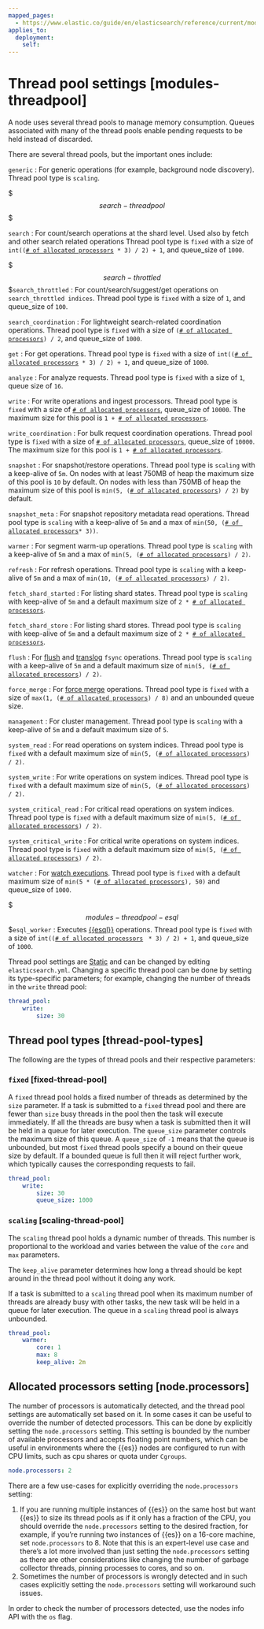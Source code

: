 ```yaml
---
mapped_pages:
  - https://www.elastic.co/guide/en/elasticsearch/reference/current/modules-threadpool.html
applies_to:
  deployment:
    self:
---
```


# Thread pool settings [modules-threadpool]

A node uses several thread pools to manage memory consumption. Queues associated with many of the thread pools enable pending requests to be held instead of discarded.

There are several thread pools, but the important ones include:

`generic`
:   For generic operations (for example, background node discovery). Thread pool type is `scaling`.

$$$search-threadpool$$$

`search`
:   For count/search operations at the shard level. Used also by fetch and other search related operations  Thread pool type is `fixed` with a size of `int((`[`# of allocated processors`](#node.processors)` * 3) / 2) + 1`, and queue_size of `1000`.

$$$search-throttled$$$`search_throttled`
:   For count/search/suggest/get operations on `search_throttled indices`. Thread pool type is `fixed` with a size of `1`, and queue_size of `100`.

`search_coordination`
:   For lightweight search-related coordination operations. Thread pool type is `fixed` with a size of `(`[`# of allocated processors`](#node.processors)`) / 2`, and queue_size of `1000`.

`get`
:   For get operations. Thread pool type is `fixed` with a size of `int((`[`# of allocated processors`](#node.processors)` * 3) / 2) + 1`, and queue_size of `1000`.

`analyze`
:   For analyze requests. Thread pool type is `fixed` with a size of `1`, queue size of `16`.

`write`
:   For write operations and ingest processors. Thread pool type is `fixed` with a size of [`# of allocated processors`](#node.processors), queue_size of `10000`. The maximum size for this pool is `1 + `[`# of allocated processors`](#node.processors).

`write_coordination`
:   For bulk request coordination operations. Thread pool type is `fixed` with a size of [`# of allocated processors`](#node.processors), queue_size of `10000`. The maximum size for this pool is `1 + `[`# of allocated processors`](#node.processors).

`snapshot`
:   For snapshot/restore operations. Thread pool type is `scaling` with a keep-alive of `5m`. On nodes with at least 750MB of heap the maximum size of this pool is `10` by default. On nodes with less than 750MB of heap the maximum size of this pool is `min(5, (`[`# of allocated processors`](#node.processors)`) / 2)` by default.

`snapshot_meta`
:   For snapshot repository metadata read operations. Thread pool type is `scaling` with a keep-alive of `5m` and a max of `min(50, (`[`# of allocated processors`](#node.processors)`* 3))`.

`warmer`
:   For segment warm-up operations. Thread pool type is `scaling` with a keep-alive of `5m` and a max of `min(5, (`[`# of allocated processors`](#node.processors)`) / 2)`.

`refresh`
:   For refresh operations. Thread pool type is `scaling` with a keep-alive of `5m` and a max of `min(10, (`[`# of allocated processors`](#node.processors)`) / 2)`.

`fetch_shard_started`
:   For listing shard states. Thread pool type is `scaling` with keep-alive of `5m` and a default maximum size of `2 * `[`# of allocated processors`](#node.processors).

`fetch_shard_store`
:   For listing shard stores. Thread pool type is `scaling` with keep-alive of `5m` and a default maximum size of `2 * `[`# of allocated processors`](#node.processors).

`flush`
:   For [flush](https://www.elastic.co/docs/api/doc/elasticsearch/operation/operation-indices-flush) and [translog](/reference/elasticsearch/index-settings/translog.md) `fsync` operations. Thread pool type is `scaling` with a keep-alive of `5m` and a default maximum size of `min(5, (`[`# of allocated processors`](#node.processors)`) / 2)`.

`force_merge`
:   For [force merge](https://www.elastic.co/docs/api/doc/elasticsearch/operation/operation-indices-forcemerge) operations. Thread pool type is `fixed` with a size of `max(1, (`[`# of allocated processors`](#node.processors)`) / 8)` and an unbounded queue size.

`management`
:   For cluster management. Thread pool type is `scaling` with a keep-alive of `5m` and a default maximum size of `5`.

`system_read`
:   For read operations on system indices. Thread pool type is `fixed` with a default maximum size of `min(5, (`[`# of allocated processors`](#node.processors)`) / 2)`.

`system_write`
:   For write operations on system indices. Thread pool type is `fixed` with a default maximum size of `min(5, (`[`# of allocated processors`](#node.processors)`) / 2)`.

`system_critical_read`
:   For critical read operations on system indices. Thread pool type is `fixed` with a default maximum size of `min(5, (`[`# of allocated processors`](#node.processors)`) / 2)`.

`system_critical_write`
:   For critical write operations on system indices. Thread pool type is `fixed` with a default maximum size of `min(5, (`[`# of allocated processors`](#node.processors)`) / 2)`.

`watcher`
:   For [watch executions](docs-content://explore-analyze/alerts-cases/watcher.md). Thread pool type is `fixed` with a default maximum size of `min(5 * (`[`# of allocated processors`](#node.processors)`), 50)` and queue_size of `1000`.

$$$modules-threadpool-esql$$$`esql_worker`
:   Executes [{{esql}}](docs-content://explore-analyze/query-filter/languages/esql.md) operations. Thread pool type is `fixed` with a size of `int((`[`# of allocated processors`](#node.processors) ` * 3) / 2) + 1`, and queue_size of `1000`.

Thread pool settings are [Static](docs-content://deploy-manage/stack-settings.md#static-cluster-setting) and can be changed by editing `elasticsearch.yml`. Changing a specific thread pool can be done by setting its type-specific parameters; for example, changing the number of threads in the `write` thread pool:

```yaml
thread_pool:
    write:
        size: 30
```

## Thread pool types [thread-pool-types]

The following are the types of thread pools and their respective parameters:

### `fixed` [fixed-thread-pool]

A `fixed` thread pool holds a fixed number of threads as determined by the `size` parameter. If a task is submitted to a `fixed` thread pool and there are fewer than `size` busy threads in the pool then the task will execute immediately. If all the threads are busy when a task is submitted then it will be held in a queue for later execution. The `queue_size` parameter controls the maximum size of this queue. A `queue_size` of `-1` means that the queue is unbounded, but most `fixed` thread pools specify a bound on their queue size by default. If a bounded queue is full then it will reject further work, which typically causes the corresponding requests to fail.

```yaml
thread_pool:
    write:
        size: 30
        queue_size: 1000
```


### `scaling` [scaling-thread-pool]

The `scaling` thread pool holds a dynamic number of threads. This number is proportional to the workload and varies between the value of the `core` and `max` parameters.

The `keep_alive` parameter determines how long a thread should be kept around in the thread pool without it doing any work.

If a task is submitted to a `scaling` thread pool when its maximum number of threads are already busy with other tasks, the new task will be held in a queue for later execution. The queue in a `scaling` thread pool is always unbounded.

```yaml
thread_pool:
    warmer:
        core: 1
        max: 8
        keep_alive: 2m
```



## Allocated processors setting [node.processors]

The number of processors is automatically detected, and the thread pool settings are automatically set based on it. In some cases it can be useful to override the number of detected processors. This can be done by explicitly setting the `node.processors` setting. This setting is bounded by the number of available processors and accepts floating point numbers, which can be useful in environments where the {{es}} nodes are configured to run with CPU limits, such as cpu shares or quota under `Cgroups`.

```yaml
node.processors: 2
```

There are a few use-cases for explicitly overriding the `node.processors` setting:

1. If you are running multiple instances of {{es}} on the same host but want {{es}} to size its thread pools as if it only has a fraction of the CPU, you should override the `node.processors` setting to the desired fraction, for example, if you’re running two instances of {{es}} on a 16-core machine, set `node.processors` to 8. Note that this is an expert-level use case and there’s a lot more involved than just setting the `node.processors` setting as there are other considerations like changing the number of garbage collector threads, pinning processes to cores, and so on.
2. Sometimes the number of processors is wrongly detected and in such cases explicitly setting the `node.processors` setting will workaround such issues.

In order to check the number of processors detected, use the nodes info API with the `os` flag.


